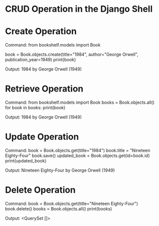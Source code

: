 # CRUD Operation in the Django Shell

# Create Operation

Command:
from bookshelf.models import Book

book = Book.objects.create(title="1984", author="George Orwell", publication_year=1949)
print(book)

Output:
1984 by George Orwell (1949)

# Retrieve Operation

Command:
from bookshelf.models import Book
books = Book.objects.all()
for book in books:
print(book)

Output:
1984 by George Orwell (1949)

# Update Operation

Command:
book = Book.objects.get(title="1984")
book.title = "Nineteen Eighty-Four"
book.save()
updated_book = Book.objects.get(id=book.id)
print(updated_book)

Output:
Nineteen Eighty-Four by George Orwell (1949)

# Delete Operation

Command:
book = Book.objects.get(title="Nineteen Eighty-Four")
book.delete()
books = Book.objects.all()
print(books)

Output:
<QuerySet []>
